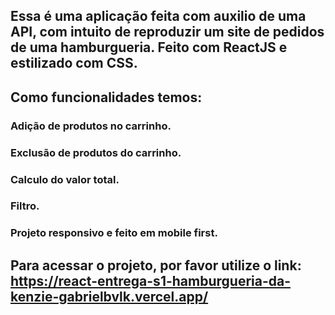 ## Essa é uma aplicação feita com auxilio de uma API, com intuito de reproduzir um site de pedidos de uma hamburgueria. Feito com ReactJS e estilizado com CSS.

## Como funcionalidades temos:

### Adição de produtos no carrinho.

### Exclusão de produtos do carrinho.

### Calculo do valor total.

### Filtro.

### Projeto responsivo e feito em mobile first.

## Para acessar o projeto, por favor utilize o link: https://react-entrega-s1-hamburgueria-da-kenzie-gabrielbvlk.vercel.app/

